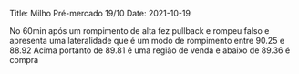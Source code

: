 Title: Milho Pré-mercado 19/10
Date: 2021-10-19

No 60min após um rompimento de alta fez pullback e rompeu falso e apresenta uma lateralidade que é um modo de rompimento entre 90.25 e 88.92
Acima portanto de 89.81 é uma região de venda e abaixo de 89.36 é compra

